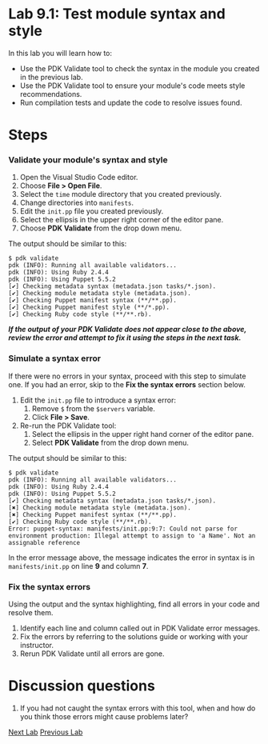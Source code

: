 # Lab 9.1: Test module syntax and style

In this lab you will learn how to:

* Use the PDK Validate tool to check the syntax in the module you created in the previous lab.
* Use the PDK Validate tool to ensure your module's code meets style recommendations.
* Run compilation tests and update the code to resolve issues found.

# Steps

###  Validate your module's syntax and style

1. Open the Visual Studio Code editor.
1. Choose **File > Open File**.
1. Select the `time` module directory that you created previously.
1. Change directories into `manifests`.
1. Edit the `init.pp` file you created previously.
1. Select the ellipsis in the upper right corner of the editor pane.
1. Choose **PDK Validate** from the drop down menu. 

The output should be similar to this:

```
$ pdk validate
pdk (INFO): Running all available validators...
pdk (INFO): Using Ruby 2.4.4
pdk (INFO): Using Puppet 5.5.2
[✔] Checking metadata syntax (metadata.json tasks/*.json).
[✔] Checking module metadata style (metadata.json).
[✔] Checking Puppet manifest syntax (**/**.pp).
[✔] Checking Puppet manifest style (**/*.pp).
[✔] Checking Ruby code style (**/**.rb).
```

**_If the output of your PDK Validate does not appear close to the above, review the error and attempt to fix it using the steps in the next task._**

### Simulate a syntax error

If there were no errors in your syntax, proceed with this step to simulate one. If you had an error, skip to the **Fix the syntax errors** section below.

1. Edit the `init.pp` file to introduce a syntax error:
    1. Remove `$` from the `$servers` variable.
    1. Click **File > Save**.
1. Re-run the PDK Validate tool:
    1. Select the ellipsis in the upper right hand corner of the editor pane.
    1. Select **PDK Validate** from the drop down menu. 
    
The output should be similar to this:

```
$ pdk validate
pdk (INFO): Running all available validators...
pdk (INFO): Using Ruby 2.4.4
pdk (INFO): Using Puppet 5.5.2
[✔] Checking metadata syntax (metadata.json tasks/*.json).
[✖] Checking module metadata style (metadata.json).
[✖] Checking Puppet manifest syntax (**/**.pp).
[✔] Checking Ruby code style (**/**.rb).
Error: puppet-syntax: manifests/init.pp:9:7: Could not parse for environment production: Illegal attempt to assign to 'a Name'. Not an assignable reference
```

In the error message above, the message indicates the error in syntax is in `manifests/init.pp` on line **9** and column **7**.

### Fix the syntax errors

Using the output and the syntax highlighting, find all errors in your code and resolve them.

1. Identify each line and column called out in PDK Validate error messages.
1. Fix the errors by referring to the solutions guide or working with your instructor.
1. Rerun PDK Validate until all errors are gone.

# Discussion questions

1. If you had not caught the syntax errors with this tool, when and how do you think those errors might cause problems later?

[Next Lab](../lab-10.1-Create-roles-and-profiles)     [Previous Lab](../lab-8.1-Create-a-wrapper-module)